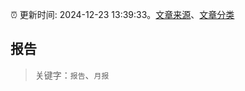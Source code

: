 :alarm_clock: 更新时间: 2024-12-23 13:39:33。[文章来源](/README.md)、[文章分类](/TAGS.md)

## 报告


> 关键字：`报告`、`月报`



